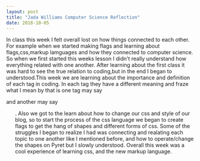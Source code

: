 ```yaml
---
layout: post
title: "Jada Williams Computer Science Reflection"
date: 2018-10-05
---
```


In class this week I felt overall lost on how things connected to each other. For example when we started making flags and learning about flags,css,markup lamguages and how they connected to computer science. So when we first started this weeks lesson I didn't really understand how everything related with one another. After learning about the first class it was hard to see the true relation to coding,but in the end I began to understood.This week we are learning about the importance and definition of each tag in coding. In each tag they have a different meaning and fraze what I mean by that is one tag may say <div> and another may say <ul>. Also we got to the learn about how to change our css and style of our blog, so to start the process of the css language we began to create flags to get the hang of shapes and different forms of css. Some of the struggles I began to realize I had was connecting and realating each topic to one another like I mentioned before, and how to operate/change the shapes on Pyret but I slowly understood. Overall this week was a cool experience of learning css, and the new markup language.

